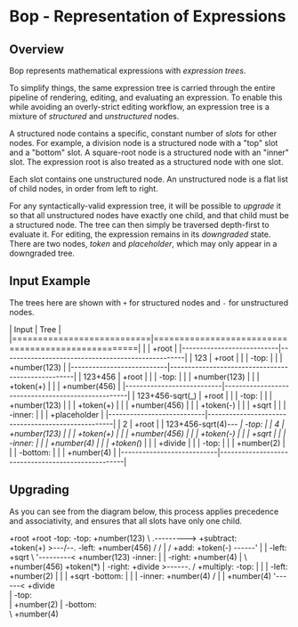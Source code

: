# Bop - Representation of Expressions

## Overview

Bop represents mathematical expressions with _expression trees_.

To simplify things, the same expression tree is carried through the entire 
pipeline of rendering, editing, and evaluating an expression. To enable this
while avoiding an overly-strict editing workflow, an expression tree is a
mixture of _structured_ and _unstructured_ nodes.

A structured node contains a specific, constant number of _slots_ for other
nodes. For example, a division node is a structured node with a "top" slot and a
"bottom" slot. A square-root node is a structured node with an "inner" slot.
The expression root is also treated as a structured node with one slot.

Each slot contains one unstructured node. An unstructured node is a flat list
of child nodes, in order from left to right.

For any syntactically-valid expression tree, it will be possible to _upgrade_
it so that all unstructured nodes have exactly one child, and that child must
be a structured node. The tree can then simply be traversed depth-first to
evaluate it. For editing, the expression remains in its _downgraded_ state.
There are two nodes, _token_ and _placeholder_, which may only appear in a
downgraded tree.

## Input Example

The trees here are shown with `+` for structured nodes and `-` for unstructured
nodes.

| Input                     | Tree                                              |
|===========================|===================================================|
|                           | +root                                             | 
|---------------------------|---------------------------------------------------|
| 123                       | +root                                             |
|                           |   -top:                                           |
|                           |     +number(123)                                  |
|---------------------------|---------------------------------------------------|
| 123+456                   | +root                                             |
|                           |   -top:                                           |
|                           |     +number(123)                                  |
|                           |     +token(+)                                     |
|                           |     +number(456)                                  |
|---------------------------|---------------------------------------------------|
| 123+456-sqrt(_)           | +root                                             |
|                           |   -top:                                           |
|                           |     +number(123)                                  |
|                           |     +token(+)                                     |
|                           |     +number(456)                                  |
|                           |     +token(-)                                     |
|                           |     +sqrt                                         |
|                           |       -inner:                                     |
|                           |         +placeholder                              |
|---------------------------|---------------------------------------------------|
|                  2        | +root                                             |
| 123+456-sqrt(4)*---       |   -top:                                           |
|                  4        |     +number(123)                                  |
|                           |     +token(+)                                     |
|                           |     +number(456)                                  |
|                           |     +token(-)                                     |
|                           |     +sqrt                                         |
|                           |       -inner:                                     |
|                           |         +number(4)                                |
|                           |     +token(*)                                     |
|                           |     +divide                                       |
|                           |       -top:                                       |
|                           |         +number(2)                                |
|                           |       -bottom:                                    |
|                           |         +number(4)                                |
|---------------------------|---------------------------------------------------|

## Upgrading

As you can see from the diagram below, this process applies precedence and 
associativity, and ensures that all slots have only one child.

+root                           +root
  -top:                           -top:
    +number(123)  \     .---------> +subtract:            
    +token(+)      >---/--.           -left:
    +number(456)  /   /   |          /  +add:
    +token(-)  ------'    |          |   -left: 
    +sqrt            \    '---------<       +number(123)
      -inner:        |               |    -right:
        +number(4)   |               \      +number(456)
    +token(*)        |                -right:
    +divide           >------.       /  +multiply:
      -top:          |       |       |    -left:
        +number(2)   |       |       |      +sqrt
      -bottom:       |       |       |        -inner:
        +number(4)   /       |       |          +number(4)
                             '------<   +divide       
                                     |    -top:       
                                     |      +number(2)
                                     |    -bottom:    
                                     \      +number(4)